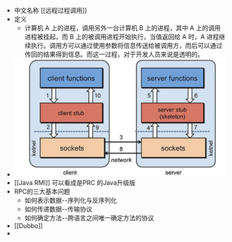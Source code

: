 - 中文名称 [[远程过程调用]]
- 定义
	- 计算机 A 上的进程，调用另外一台计算机 B 上的进程，其中 A 上的调用进程被挂起，而 B 上的被调用进程开始执行，当值返回给 A 时，A 进程继续执行。调用方可以通过使用参数将信息传送给被调用方，而后可以通过传回的结果得到信息。而这一过程，对于开发人员来说是透明的。
- ![image.png](../assets/image_1648021681951_0.png)
- [[Java RMI]] 可以看成是PRC 的Java升级版
- RPC的三大基本问题
	- 如何表示数据--序列化与反序列化
	- 如何传递数据--传输协议
	- 如何确定方法--跨语言之间唯一确定方法的协议
- [[Dubbo]]
-